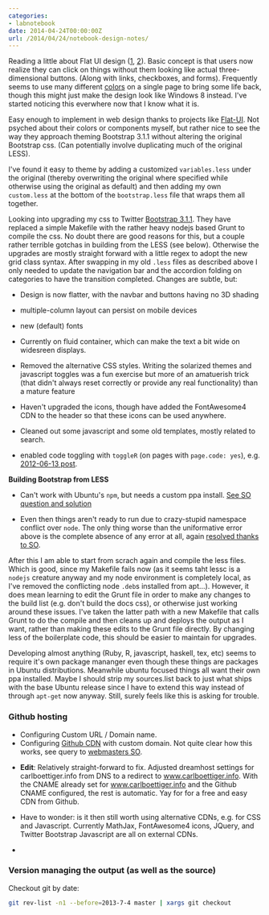 ```yaml
---
categories:
- labnotebook
date: 2014-04-24T00:00:00Z
url: /2014/04/24/notebook-design-notes/
---
```


Reading a little about Flat UI design ([1](http://www.sitepoint.com/getting-started-flat-ui-design/), [2](http://en.wikipedia.org/wiki/Flat_UI_Design)). Basic concept is that users now realize they can click on things without them looking like actual three-dimensional buttons. (Along with links, checkboxes, and forms). Frequently seems to use many different [colors](http://flatuicolors.com) on a single page to bring some life back, though this might just make the design look like Windows 8 instead. I've started noticing this everwhere now that I know what it is.

Easy enough to implement in web design thanks to projects like [Flat-UI](http://designmodo.github.io/Flat-UI/). Not psyched about their colors or components myself, but rather nice to see the way they approach theming Bootstrap 3.1.1 without altering the original Bootstrap css. (Can potentially involve duplicating much of the original LESS).

I've found it easy to theme by adding a customized `variables.less` under the original (thereby overwriting the original where specified while otherwise using the original as default) and then adding my own `custom.less` at the bottom of the `bootstrap.less` file that wraps them all together.


Looking into upgrading my css to Twitter [Bootstrap 3.1.1](http://getbootstrap.com). They have replaced a simple Makefile with the rather heavy nodejs based Grunt to compile the css. No doubt there are good reasons for this, but a couple rather terrible gotchas in building from the LESS (see below).  Otherwise the upgrades are mostly straight forward with a little regex to adopt the new grid class syntax.  After swapping in my old `.less` files as described above I only needed to update the navigation bar and the accordion folding on categories to have the transition completed.  Changes are subtle, but:

- Design is now flatter, with the navbar and buttons having no 3D shading
- multiple-column layout can persist on mobile devices
- new (default) fonts
- Currently on fluid container, which can make the text a bit wide on widesreen displays.

- Removed the alternative CSS styles. Writing the solarized themes and javascript toggles was a fun exercise but more of an amatuerish trick (that didn't always reset correctly or provide any real functionality) than a mature feature
- Haven't upgraded the icons, though have added the FontAwesome4 CDN to the header so that these icons can be used anywhere.
- Cleaned out some javascript and some old templates, mostly related to search.
- enabled code toggling with `toggleR` (on pages with `page.code: yes`), e.g. [2012-06-13 post](http://www.carlboettiger.info/2012/06/13/Sethi-policy-functions.html).

**Building Bootstrap from LESS**

- Can't work with Ubuntu's `npm`, but needs a custom ppa install. [See SO question and solution](http://stackoverflow.com/questions/23251351/fail-to-install-twitter-bootstrap-node-js-dependencies-on-ubuntu)

- Even then things aren't ready to run due to crazy-stupid namespace conflict over `node`.  The only thing worse than the uniformative error above is the complete absence of any error at all, again [resolved thanks to SO](http://stackoverflow.com/questions/20937313/grunt-command-doesnt-do-anything).

After this I am able to start from scrach again and compile the less files.  Which is good, since my Makefile fails now (as it seems taht lessc is a `nodejs` creature anyway and my node environment is completely local, as I've removed the conflicting node `.deb`s installed from apt...).  However, it does mean learning to edit the Grunt file in order to make any changes to the build list (e.g. don't build the docs css), or otherwise just working around these issues.  I've taken the latter path with a new Makefile that calls Grunt to do the compile and then cleans up and deploys the output as I want, rather than making these edits to the Grunt file directly. By changing less of the boilerplate code, this should be easier to maintain for upgrades.

Developing almost anything (Ruby, R, javascript, haskell, tex, etc) seems to require it's own package mananger even though these things are packages in Ubuntu distributions.  Meanwhile ubuntu focused things all want their own ppa installed.  Maybe I should strip my sources.list back to just what ships with the base Ubuntu release since I have to extend this way instead of through `apt-get` now anyway.  Still, surely feels like this is asking for trouble.




### Github hosting

- Configuring Custom URL / Domain name.
- Configuring [Github CDN](https://github.com/blog/1715-faster-more-awesome-github-pages) with custom domain.  Not quite clear how this works, see query to [webmasters SO](http://webmasters.stackexchange.com/questions/56826/do-i-set-a-dns-a-record-for-the-new-github-pages-to-use-their-cdn/56862#56862).

* __Edit__: Relatively straight-forward to fix. Adjusted dreamhost settings for carlboettiger.info from DNS to a redirect to www.carlboettiger.info. With the CNAME already set for www.carlboettiger.info and the Github CNAME configured, the rest is automatic.  Yay for for a free and easy CDN from Github.

* Have to wonder: is it then still worth using alternative CDNs, e.g. for CSS and Javascript.  Currently MathJax, FontAwesome4 icons, JQuery, and Twitter Bootstrap Javascript are all on external CDNs.

*

### Version managing the output (as well as the source)


Checkout git by date:

```bash
git rev-list -n1 --before=2013-7-4 master | xargs git checkout
```


